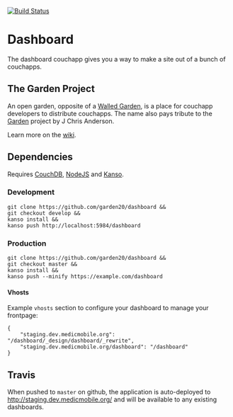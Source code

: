[![Build Status](https://secure.travis-ci.org/garden20/dashboard.png)](http://travis-ci.org/garden20/dashboard)

# Dashboard

The dashboard couchapp gives you a way to make a site out of a bunch of couchapps.

## The Garden Project

An open garden, opposite of a [Walled Garden](http://en.wikipedia.org/wiki/Walled_garden_\(technology\) ), is a place for couchapp developers to distribute couchapps.
The name also pays tribute to the [Garden](https://couchapp.org/page/garden) project by J Chris Anderson.

Learn more on the [wiki](https://github.com/kanso/garden/wiki).

## Dependencies

Requires [CouchDB](http://couchdb.apache.org/), [NodeJS](http://nodejs.org/)
and [Kanso](http://kan.so/). 

### Development

```
git clone https://github.com/garden20/dashboard &&
git checkout develop &&
kanso install &&
kanso push http://localhost:5984/dashboard
```

### Production

```
git clone https://github.com/garden20/dashboard &&
git checkout master &&
kanso install &&
kanso push --minify https://example.com/dashboard
```

#### Vhosts

Example `vhosts` section to configure your dashboard to manage your frontpage:

```
{
    "staging.dev.medicmobile.org": "/dashboard/_design/dashboard/_rewrite",
    "staging.dev.medicmobile.org/dashboard": "/dashboard"
}
```

## Travis

When pushed to `master` on github, the application is auto-deployed to
http://staging.dev.medicmobile.org/ and will be available to any existing
dashboards.


